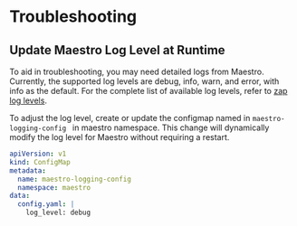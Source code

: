# Troubleshooting

## Update Maestro Log Level at Runtime

To aid in troubleshooting, you may need detailed logs from Maestro. Currently, the supported log levels are debug, info, warn, and error, with info as the default. For the complete list of available log levels, refer to [zap log levels](https://github.com/uber-go/zap/blob/master/level.go#L30-L49).

To adjust the log level, create or update the configmap named in `maestro-logging-config ` in maestro namespace. This change will dynamically modify the log level for Maestro without requiring a restart.

```yaml
apiVersion: v1
kind: ConfigMap
metadata:
  name: maestro-logging-config
  namespace: maestro
data:
  config.yaml: |
    log_level: debug
```
